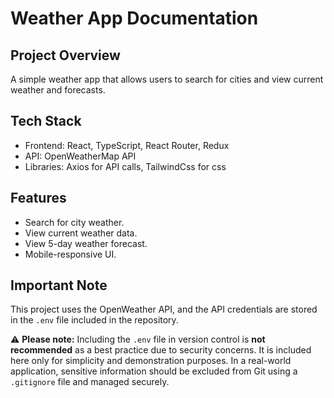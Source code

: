 # Weather App Documentation

## Project Overview

A simple weather app that allows users to search for cities and view current weather and forecasts.

## Tech Stack

- Frontend: React, TypeScript, React Router, Redux
- API: OpenWeatherMap API
- Libraries: Axios for API calls, TailwindCss for css

## Features

- Search for city weather.
- View current weather data.
- View 5-day weather forecast.
- Mobile-responsive UI.

## Important Note

This project uses the OpenWeather API, and the API credentials are stored in the `.env` file included in the repository.

⚠️ **Please note:** Including the `.env` file in version control is **not recommended** as a best practice due to security concerns. It is included here only for simplicity and demonstration purposes. In a real-world application, sensitive information should be excluded from Git using a `.gitignore` file and managed securely.

